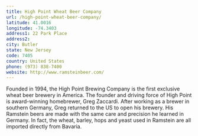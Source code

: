 ```yaml
---
title: High Point Wheat Beer Company
url: /high-point-wheat-beer-company/
latitude: 41.0016
longitude: -74.3403
address1: 22 Park Place
address2: 
city: Butler
state: New Jersey
code: 7405
country: United States
phone: (973) 838-7400
website: http://www.ramsteinbeer.com/
---
```

Founded in 1994, the High Point Brewing Company is the first exclusive wheat beer brewery in America. The founder and driving force of High Point is award-winning homebrewer, Greg Zaccardi. After working as a brewer in southern Germany, Greg returned to the US to open his brewery. His Ramstein beers are made with the same care and precision he learned in Germany. In fact, the wheat, barley, hops and yeast used in Ramstein are all imported directly from Bavaria.
